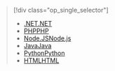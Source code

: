 > [!div class="op_single_selector"]
> * [<span data-ttu-id="a6f7e-101">.NET</span><span class="sxs-lookup"><span data-stu-id="a6f7e-101">.NET</span></span>](../articles/app-service-web/app-service-web-get-started-dotnet.md)
> * [<span data-ttu-id="a6f7e-102">PHP</span><span class="sxs-lookup"><span data-stu-id="a6f7e-102">PHP</span></span>](../articles/app-service-web/app-service-web-get-started-php.md)
> * [<span data-ttu-id="a6f7e-103">Node.JS</span><span class="sxs-lookup"><span data-stu-id="a6f7e-103">Node.js</span></span>](../articles/app-service-web/app-service-web-get-started-nodejs.md)
> * [<span data-ttu-id="a6f7e-104">Java</span><span class="sxs-lookup"><span data-stu-id="a6f7e-104">Java</span></span>](../articles/app-service-web/app-service-web-get-started-java.md)
> * [<span data-ttu-id="a6f7e-105">Python</span><span class="sxs-lookup"><span data-stu-id="a6f7e-105">Python</span></span>](../articles/app-service-web/app-service-web-get-started-python.md)
> * [<span data-ttu-id="a6f7e-106">HTML</span><span class="sxs-lookup"><span data-stu-id="a6f7e-106">HTML</span></span>](../articles/app-service-web/app-service-web-get-started-html.md)
> 
> 

